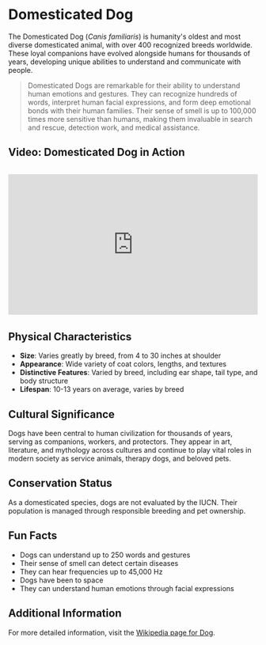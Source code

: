 # Domesticated Dog

The Domesticated Dog (*Canis familiaris*) is humanity's oldest and most diverse domesticated animal, with over 400 recognized breeds worldwide. These loyal companions have evolved alongside humans for thousands of years, developing unique abilities to understand and communicate with people.

> Domesticated Dogs are remarkable for their ability to understand human emotions and gestures. They can recognize hundreds of words, interpret human facial expressions, and form deep emotional bonds with their human families. Their sense of smell is up to 100,000 times more sensitive than humans, making them invaluable in search and rescue, detection work, and medical assistance.

## Video: Domesticated Dog in Action
<div class="video-container" style="position: relative; padding-bottom: 56.25%; height: 0; overflow: hidden; max-width: 100%; margin: 2rem 0;">
    <iframe style="position: absolute; top: 0; left: 0; width: 100%; height: 100%;" 
            src="https://www.youtube.com/embed/8X7U9qXzqXc" 
            title="Domesticated Dog in Action" 
            frameborder="0" 
            allow="accelerometer; autoplay; clipboard-write; encrypted-media; gyroscope; picture-in-picture" 
            allowfullscreen>
    </iframe>
</div>

## Physical Characteristics

- **Size**: Varies greatly by breed, from 4 to 30 inches at shoulder
- **Appearance**: Wide variety of coat colors, lengths, and textures
- **Distinctive Features**: Varied by breed, including ear shape, tail type, and body structure
- **Lifespan**: 10-13 years on average, varies by breed

## Cultural Significance
Dogs have been central to human civilization for thousands of years, serving as companions, workers, and protectors. They appear in art, literature, and mythology across cultures and continue to play vital roles in modern society as service animals, therapy dogs, and beloved pets.

## Conservation Status
As a domesticated species, dogs are not evaluated by the IUCN. Their population is managed through responsible breeding and pet ownership.

## Fun Facts
- Dogs can understand up to 250 words and gestures
- Their sense of smell can detect certain diseases
- They can hear frequencies up to 45,000 Hz
- Dogs have been to space
- They can understand human emotions through facial expressions

## Additional Information
For more detailed information, visit the [Wikipedia page for Dog](https://en.wikipedia.org/wiki/Dog). 